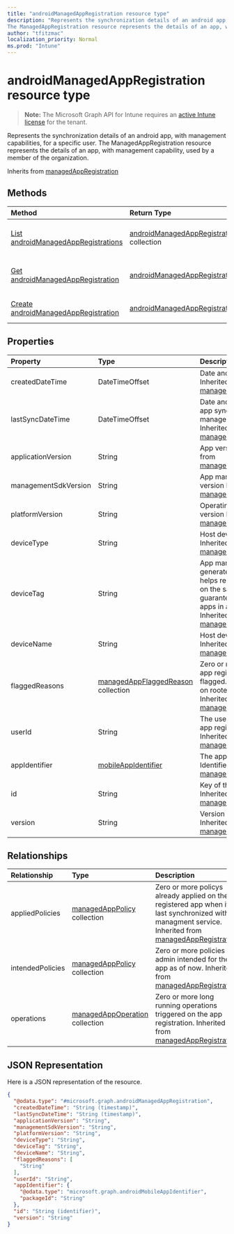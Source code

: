 ```yaml
---
title: "androidManagedAppRegistration resource type"
description: "Represents the synchronization details of an android app, with management capabilities, for a specific user.
The ManagedAppRegistration resource represents the details of an app, with management capability, used by a member of the organization."
author: "tfitzmac"
localization_priority: Normal
ms.prod: "Intune"
---
```


# androidManagedAppRegistration resource type

> **Note:** The Microsoft Graph API for Intune requires an [active Intune license](https://go.microsoft.com/fwlink/?linkid=839381) for the tenant.

Represents the synchronization details of an android app, with management capabilities, for a specific user.
The ManagedAppRegistration resource represents the details of an app, with management capability, used by a member of the organization.


Inherits from [managedAppRegistration](../resources/intune-mam-managedappregistration.md)

## Methods
|Method|Return Type|Description|
|:---|:---|:---|
|[List androidManagedAppRegistrations](../api/intune-mam-androidmanagedappregistration-list.md)|[androidManagedAppRegistration](../resources/intune-mam-androidmanagedappregistration.md) collection|List properties and relationships of the [androidManagedAppRegistration](../resources/intune-mam-androidmanagedappregistration.md) objects.|
|[Get androidManagedAppRegistration](../api/intune-mam-androidmanagedappregistration-get.md)|[androidManagedAppRegistration](../resources/intune-mam-androidmanagedappregistration.md)|Read properties and relationships of the [androidManagedAppRegistration](../resources/intune-mam-androidmanagedappregistration.md) object.|
|[Create androidManagedAppRegistration](../api/intune-mam-androidmanagedappregistration-create.md)|[androidManagedAppRegistration](../resources/intune-mam-androidmanagedappregistration.md)|Create a new [androidManagedAppRegistration](../resources/intune-mam-androidmanagedappregistration.md) object.|

## Properties
|Property|Type|Description|
|:---|:---|:---|
|createdDateTime|DateTimeOffset|Date and time of creation Inherited from [managedAppRegistration](../resources/intune-mam-managedappregistration.md)|
|lastSyncDateTime|DateTimeOffset|Date and time of last the app synced with management service. Inherited from [managedAppRegistration](../resources/intune-mam-managedappregistration.md)|
|applicationVersion|String|App version Inherited from [managedAppRegistration](../resources/intune-mam-managedappregistration.md)|
|managementSdkVersion|String|App management SDK version Inherited from [managedAppRegistration](../resources/intune-mam-managedappregistration.md)|
|platformVersion|String|Operating System version Inherited from [managedAppRegistration](../resources/intune-mam-managedappregistration.md)|
|deviceType|String|Host device type Inherited from [managedAppRegistration](../resources/intune-mam-managedappregistration.md)|
|deviceTag|String|App management SDK generated tag, which helps relate apps hosted on the same device. Not guaranteed to relate apps in all conditions. Inherited from [managedAppRegistration](../resources/intune-mam-managedappregistration.md)|
|deviceName|String|Host device name Inherited from [managedAppRegistration](../resources/intune-mam-managedappregistration.md)|
|flaggedReasons|[managedAppFlaggedReason](../resources/intune-mam-managedappflaggedreason.md) collection|Zero or more reasons an app registration is flagged. E.g. app running on rooted device Inherited from [managedAppRegistration](../resources/intune-mam-managedappregistration.md)|
|userId|String|The user Id to who this app registration belongs. Inherited from [managedAppRegistration](../resources/intune-mam-managedappregistration.md)|
|appIdentifier|[mobileAppIdentifier](../resources/intune-mam-mobileappidentifier.md)|The app package Identifier Inherited from [managedAppRegistration](../resources/intune-mam-managedappregistration.md)|
|id|String|Key of the entity. Inherited from [managedAppRegistration](../resources/intune-mam-managedappregistration.md)|
|version|String|Version of the entity. Inherited from [managedAppRegistration](../resources/intune-mam-managedappregistration.md)|

## Relationships
|Relationship|Type|Description|
|:---|:---|:---|
|appliedPolicies|[managedAppPolicy](../resources/intune-mam-managedapppolicy.md) collection|Zero or more policys already applied on the registered app when it last synchronized with managment service. Inherited from [managedAppRegistration](../resources/intune-mam-managedappregistration.md)|
|intendedPolicies|[managedAppPolicy](../resources/intune-mam-managedapppolicy.md) collection|Zero or more policies admin intended for the app as of now. Inherited from [managedAppRegistration](../resources/intune-mam-managedappregistration.md)|
|operations|[managedAppOperation](../resources/intune-mam-managedappoperation.md) collection|Zero or more long running operations triggered on the app registration. Inherited from [managedAppRegistration](../resources/intune-mam-managedappregistration.md)|

## JSON Representation
Here is a JSON representation of the resource.
<!-- {
  "blockType": "resource",
  "keyProperty": "id",
  "@odata.type": "microsoft.graph.androidManagedAppRegistration"
}
-->
``` json
{
  "@odata.type": "#microsoft.graph.androidManagedAppRegistration",
  "createdDateTime": "String (timestamp)",
  "lastSyncDateTime": "String (timestamp)",
  "applicationVersion": "String",
  "managementSdkVersion": "String",
  "platformVersion": "String",
  "deviceType": "String",
  "deviceTag": "String",
  "deviceName": "String",
  "flaggedReasons": [
    "String"
  ],
  "userId": "String",
  "appIdentifier": {
    "@odata.type": "microsoft.graph.androidMobileAppIdentifier",
    "packageId": "String"
  },
  "id": "String (identifier)",
  "version": "String"
}
```

<!-- {
  "type": "#page.annotation",
  "suppressions": [
     "Warning: /api-reference/v1.0/resources/intune-mam-androidmanagedappregistration.md/microsoft.graph.androidManagedAppRegistration/appIdentifier:
      Type mismatch between example and table. Parameter name: appIdentifier; example type: (microsoft.graph.androidMobileAppIdentifier); table type: (microsoft.graph.mobileAppIdentifier)"
  ],
}
-->



